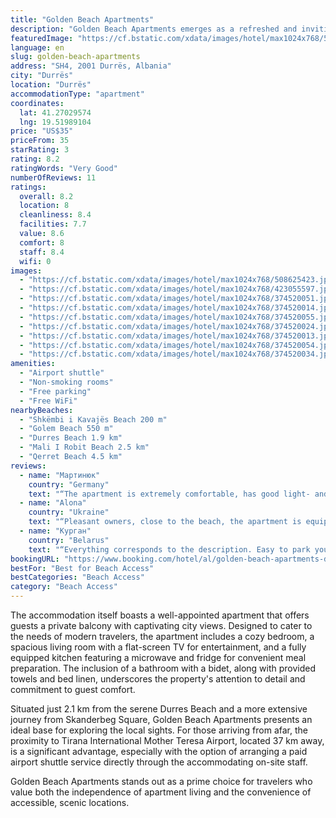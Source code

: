 ```yaml
---
title: "Golden Beach Apartments"
description: "Golden Beach Apartments emerges as a refreshed and inviting option for travelers seeking comfort and convenience in Durrës."
featuredImage: "https://cf.bstatic.com/xdata/images/hotel/max1024x768/508625423.jpg?k=a4058d4853d3c768db7dfc7b7a2d666660879463bb722dde49630d5b6c0fabc2&o=&hp=1"
language: en
slug: golden-beach-apartments
address: "SH4, 2001 Durrës, Albania"
city: "Durrës"
location: "Durrës"
accommodationType: "apartment"
coordinates:
  lat: 41.27029574
  lng: 19.51989104
price: "US$35"
priceFrom: 35
starRating: 3
rating: 8.2
ratingWords: "Very Good"
numberOfReviews: 11
ratings:
  overall: 8.2
  location: 8
  cleanliness: 8.4
  facilities: 7.7
  value: 8.6
  comfort: 8
  staff: 8.4
  wifi: 0
images:
  - "https://cf.bstatic.com/xdata/images/hotel/max1024x768/508625423.jpg?k=a4058d4853d3c768db7dfc7b7a2d666660879463bb722dde49630d5b6c0fabc2&o=&hp=1"
  - "https://cf.bstatic.com/xdata/images/hotel/max1024x768/423055597.jpg?k=15b248f5b5503d5bbbe517ec3ddca4f6221a8e4f2b2ff46154ba6a3378124ba0&o=&hp=1"
  - "https://cf.bstatic.com/xdata/images/hotel/max1024x768/374520051.jpg?k=561ace9a9cf2f8e1d1f38c62d9c0a8e1782b145deb4fea21309c9cd144a759ee&o=&hp=1"
  - "https://cf.bstatic.com/xdata/images/hotel/max1024x768/374520014.jpg?k=9e58c1b09eea85ad5b16e1b91e437c3ba2af6ad1050ae1f380289f3e6fcba45f&o=&hp=1"
  - "https://cf.bstatic.com/xdata/images/hotel/max1024x768/374520055.jpg?k=186c00e529ffce71302ca610715efe3694160d44eca54a76ea19aef3e38753c6&o=&hp=1"
  - "https://cf.bstatic.com/xdata/images/hotel/max1024x768/374520024.jpg?k=dc01142d864f453c3b0a71c9664d41811341914579e036f321f4c127bac270b4&o=&hp=1"
  - "https://cf.bstatic.com/xdata/images/hotel/max1024x768/374520013.jpg?k=03c238383c81423b73cc1dacdf4436f7cf8f8b441b647e15c7d5b98135b4569a&o=&hp=1"
  - "https://cf.bstatic.com/xdata/images/hotel/max1024x768/374520054.jpg?k=3cd983a1de134f48777d8379a0fd50514a767228a28bd0e6c34d6336d178d4c9&o=&hp=1"
  - "https://cf.bstatic.com/xdata/images/hotel/max1024x768/374520034.jpg?k=9d7abe1e14c56a19917aac21dadb7701d8cd0cac7cde79600073359ac139dc06&o=&hp=1"
amenities:
  - "Airport shuttle"
  - "Non-smoking rooms"
  - "Free parking"
  - "Free WiFi"
nearbyBeaches:
  - "Shkëmbi i Kavajës Beach 200 m"
  - "Golem Beach 550 m"
  - "Durres Beach 1.9 km"
  - "Mali I Robit Beach 2.5 km"
  - "Qerret Beach 4.5 km"
reviews:
  - name: "Мартинюк"
    country: "Germany"
    text: "“The apartment is extremely comfortable, has good light- and soundproof. The location is indeed in a short walking distance to the sea and some nice restaurants. The hosts are very welcoming, nice and helpful. I loved my experience there, and...”"
  - name: "Alona"
    country: "Ukraine"
    text: "“Pleasant owners, close to the beach, the apartment is equipped with everything necessary for a comfortable stay.”"
  - name: "Курган"
    country: "Belarus"
    text: "“Everything corresponds to the description. Easy to park your car.”"
bookingURL: "https://www.booking.com/hotel/al/golden-beach-apartments-durres12.en-gb.html?aid=8035640"
bestFor: "Best for Beach Access"
bestCategories: "Beach Access"
category: "Beach Access"
---
```


The accommodation itself boasts a well-appointed apartment that offers guests a private balcony with captivating city views. Designed to cater to the needs of modern travelers, the apartment includes a cozy bedroom, a spacious living room with a flat-screen TV for entertainment, and a fully equipped kitchen featuring a microwave and fridge for convenient meal preparation. The inclusion of a bathroom with a bidet, along with provided towels and bed linen, underscores the property's attention to detail and commitment to guest comfort.

Situated just 2.1 km from the serene Durres Beach and a more extensive journey from Skanderbeg Square, Golden Beach Apartments presents an ideal base for exploring the local sights. For those arriving from afar, the proximity to Tirana International Mother Teresa Airport, located 37 km away, is a significant advantage, especially with the option of arranging a paid airport shuttle service directly through the accommodating on-site staff.

Golden Beach Apartments stands out as a prime choice for travelers who value both the independence of apartment living and the convenience of accessible, scenic locations.